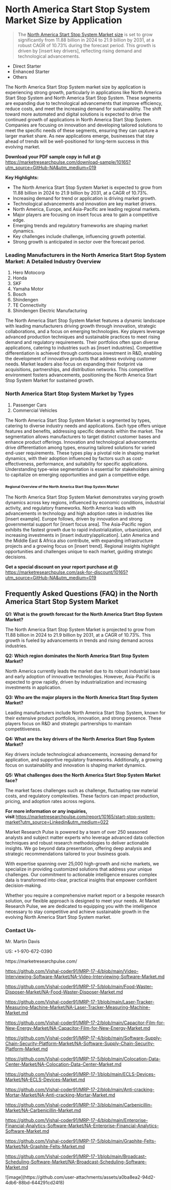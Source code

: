<h1>North America Start Stop System Market&nbsp;Size by Application</h1><blockquote><p>The <a href="https://marketresearchpulse.com/download-sample/10165?utm_source=GitHub-NA&amp;utm_medium=019">North America Start Stop System Market size</a> is set to grow significantly from 11.88 billion in 2024 to 21.9 billion by 2031, at a robust CAGR of 10.73% during the forecast period. This growth is driven by [insert key drivers], reflecting rising demand and technological advancements.</p></blockquote><ul><li>Direct Starter<li> Enhanced Starter<li> Others</li></ul><p>The North America Start Stop System market size by application is experiencing strong growth, particularly in applications like North America Start Stop System and North America Start Stop System. These segments are expanding due to technological advancements that improve efficiency, reduce costs, and meet the increasing demand for sustainability. The shift toward more automated and digital solutions is expected to drive the continued growth of applications in North America Start Stop System. Companies are focusing on innovation and developing tailored solutions to meet the specific needs of these segments, ensuring they can capture a larger market share. As new applications emerge, businesses that stay ahead of trends will be well-positioned for long-term success in this evolving market.</p><p><strong>Download your PDF sample copy in full at @ </strong><a href="https://marketresearchpulse.com/download-sample/10165?utm_source=GitHub-NA&amp;utm_medium=019">https://marketresearchpulse.com/download-sample/10165?utm_source=GitHub-NA&amp;utm_medium=019</a></p><p><strong>Key Highlights: </strong></p><ul><li>The North America Start Stop System Market is expected to grow from 11.88 billion in 2024 to 21.9 billion by 2031, at a CAGR of 10.73%.</li><li>Increasing demand for trend or application is driving market growth.</li><li>Technological advancements and innovation are key market drivers.</li><li>North America, Europe, and Asia-Pacific are leading regional markets.</li><li>Major players are focusing on insert focus area to gain a competitive edge.</li><li>Emerging trends and regulatory frameworks are shaping market dynamics.</li><li>Key challenges include challenge, influencing growth potential.</li><li>Strong growth is anticipated in sector over the forecast period.</li></ul><h3>Leading Manufacturers in the North America Start Stop System Market: A Detailed Industry Overview</h3><ol><li>Hero Motocorp</li><li>Honda</li><li>SKF</li><li>Yamaha Motor</li><li>Bosch</li><li>Shindengen</li><li>TE Connectivity</li><li>Shindengen Electric Manufacturing</li></ol><div class="flex max-w-full flex-col flex-grow"><div class="min-h-8 text-message flex w-full flex-col items-end gap-2 whitespace-normal break-words [.text-message+&amp;]:mt-5" dir="auto" data-message-author-role="assistant" data-message-id="fd8432e4-4910-450d-b182-61b7bfb0a01f" data-message-model-slug="gpt-4o"><div class="flex w-full flex-col gap-1 empty:hidden first:pt-[3px]"><div class="markdown prose w-full break-words dark:prose-invert light"><p>The North America Start Stop System Market features a dynamic landscape with leading manufacturers driving growth through innovation, strategic collaborations, and a focus on emerging technologies. Key players leverage advanced production techniques and sustainable practices to meet rising demand and regulatory requirements. Their portfolios often span diverse applications, catering to industries such as [insert industries]. Competitive differentiation is achieved through continuous investment in R&amp;D, enabling the development of innovative products that address evolving customer needs. Market leaders also focus on expanding their footprint via acquisitions, partnerships, and distribution networks. This competitive environment fosters advancements, positioning the North America Start Stop System Market for sustained growth.</p></div></div></div></div><h3>North America Start Stop System Market by Types</h3><ol><li>Passenger Cars<li> Commercial Vehicles</li></ol><div class="flex max-w-full flex-col flex-grow"><div class="min-h-8 text-message flex w-full flex-col items-end gap-2 whitespace-normal break-words [.text-message+&amp;]:mt-5" dir="auto" data-message-author-role="assistant" data-message-id="084470be-0bb7-4664-bddf-5156b4f41249" data-message-model-slug="gpt-4o-mini"><div class="flex w-full flex-col gap-1 empty:hidden first:pt-[3px]"><div class="markdown prose w-full break-words dark:prose-invert light"><p>The North America Start Stop System Market is segmented by types, catering to diverse industry needs and applications. Each type offers unique features and benefits, addressing specific demands within the market. The segmentation allows manufacturers to target distinct customer bases and enhance product offerings. Innovation and technological advancements drive differentiation among types, ensuring tailored solutions for varied end-user requirements. These types play a pivotal role in shaping market dynamics, with their adoption influenced by factors such as cost-effectiveness, performance, and suitability for specific applications. Understanding type-wise segmentation is essential for stakeholders aiming to capitalize on emerging opportunities and gain a competitive edge.</p></div></div></div></div><h3><span style="font-size: 11px;">Regional Overview of the North America Start Stop System Market</span></h3><div class="flex max-w-full flex-col flex-grow"><div class="min-h-8 text-message flex w-full flex-col items-end gap-2 whitespace-normal break-words [.text-message+&amp;]:mt-5" dir="auto" data-message-author-role="assistant" data-message-id="e9038762-ce64-4e30-91c9-9bd413514231" data-message-model-slug="gpt-4o-mini"><div class="flex w-full flex-col gap-1 empty:hidden first:pt-[3px]"><div class="markdown prose w-full break-words dark:prose-invert light"><p>The North America Start Stop System Market demonstrates varying growth dynamics across key regions, influenced by economic conditions, industrial activity, and regulatory frameworks. North America leads with advancements in technology and high adoption rates in industries like [insert example]. Europe follows, driven by innovation and strong governmental support for [insert focus area]. The Asia-Pacific region exhibits the fastest growth due to rapid industrialization, urbanization, and increasing investments in [insert industry/application]. Latin America and the Middle East &amp; Africa also contribute, with expanding infrastructure projects and a growing focus on [insert trend]. Regional insights highlight opportunities and challenges unique to each market, guiding strategic decisions.</p></div></div></div></div><p><strong>Get a special discount on your report purchase at @ </strong><a href="https://marketresearchpulse.com/ask-for-discount/10165?utm_source=GitHub-NA&amp;utm_medium=019">https://marketresearchpulse.com/ask-for-discount/10165?utm_source=GitHub-NA&amp;utm_medium=019</a></p><h2>Frequently Asked Questions (FAQ) in the North America Start Stop System Market</h2><p><strong>Q1: What is the growth forecast for the North America Start Stop System Market?</strong></p><p>The North America Start Stop System Market is projected to grow from 11.88 billion in 2024 to 21.9 billion by 2031, at a CAGR of 10.73%. This growth is fueled by advancements in trends and rising demand across industries.</p><p><strong>Q2: Which region dominates the North America Start Stop System Market?</strong></p><p>North America currently leads the market due to its robust industrial base and early adoption of innovative technologies. However, Asia-Pacific is expected to grow rapidly, driven by industrialization and increasing investments in application.</p><p><strong>Q3: Who are the major players in the North America Start Stop System Market?</strong></p><p>Leading manufacturers include North America Start Stop System, known for their extensive product portfolios, innovation, and strong presence. These players focus on R&amp;D and strategic partnerships to maintain competitiveness.</p><p><strong>Q4: What are the key drivers of the North America Start Stop System Market?</strong></p><p>Key drivers include technological advancements, increasing demand for application, and supportive regulatory frameworks. Additionally, a growing focus on sustainability and innovation is shaping market dynamics.</p><p><strong>Q5: What challenges does the North America Start Stop System Market face?</strong></p><p>The market faces challenges such as challenge, fluctuating raw material costs, and regulatory complexities. These factors can impact production, pricing, and adoption rates across regions.</p><p><strong>For more information or any inquiries, visit&nbsp;</strong><a href="https://marketresearchpulse.com/report/10165/start-stop-system-market?utm_source=Linkedin&utm_medium=022">https://marketresearchpulse.com/report/10165/start-stop-system-market?utm_source=Linkedin&utm_medium=022</a></p><p>Market Research Pulse is powered by a team of over 250 seasoned analysts and subject matter experts who leverage advanced data collection techniques and robust research methodologies to deliver actionable insights. We go beyond data presentation, offering deep analysis and strategic recommendations tailored to your business goals.</p><p>With expertise spanning over 25,000 high-growth and niche markets, we specialize in providing customized solutions that address your unique challenges. Our commitment to actionable intelligence ensures complex data is transformed into clear, practical insights that empower confident decision-making.</p><p>Whether you require a comprehensive market report or a bespoke research solution, our flexible approach is designed to meet your needs. At Market Research Pulse, we are dedicated to equipping you with the intelligence necessary to stay competitive and achieve sustainable growth in the evolving North America Start Stop System market.</p><h3><strong>Contact Us-</strong></h3><p>Mr. Martin Davis</p><p>US: +1-970-672-0390</p><p>https://marketresearchpulse.com/</p><p><a href="https://github.com/Vishal-coder91/MRP-17-4/blob/main/Video-Interviewing-Software-Market/NA-Video-Interviewing-Software-Market.md">https://github.com/Vishal-coder91/MRP-17-4/blob/main/Video-Interviewing-Software-Market/NA-Video-Interviewing-Software-Market.md</a></p><p><a href="https://github.com/Vishal-coder91/MRP-17-5/blob/main/Food-Waster-Disposer-Market/NA-Food-Waster-Disposer-Market.md">https://github.com/Vishal-coder91/MRP-17-5/blob/main/Food-Waster-Disposer-Market/NA-Food-Waster-Disposer-Market.md</a></p><p><a href="https://github.com/Vishal-coder91/MRP-17-1/blob/main/Laser-Tracker-Measuring-Machine-Market/NA-Laser-Tracker-Measuring-Machine-Market.md">https://github.com/Vishal-coder91/MRP-17-1/blob/main/Laser-Tracker-Measuring-Machine-Market/NA-Laser-Tracker-Measuring-Machine-Market.md</a></p><p><a href="https://github.com/Vishal-coder91/MRP-17-2/blob/main/Capacitor-Film-for-New-Energy-Market/NA-Capacitor-Film-for-New-Energy-Market.md">https://github.com/Vishal-coder91/MRP-17-2/blob/main/Capacitor-Film-for-New-Energy-Market/NA-Capacitor-Film-for-New-Energy-Market.md</a></p><p><a href="https://github.com/Vishal-coder91/MRP-17-4/blob/main/Software-Supply-Chain-Security-Platform-Market/NA-Software-Supply-Chain-Security-Platform-Market.md">https://github.com/Vishal-coder91/MRP-17-4/blob/main/Software-Supply-Chain-Security-Platform-Market/NA-Software-Supply-Chain-Security-Platform-Market.md</a></p><p><a href="https://github.com/Vishal-coder91/MRP-17-5/blob/main/Colocation-Data-Center-Market/NA-Colocation-Data-Center-Market.md">https://github.com/Vishal-coder91/MRP-17-5/blob/main/Colocation-Data-Center-Market/NA-Colocation-Data-Center-Market.md</a></p><p><a href="https://github.com/Vishal-coder91/MRP-17-1/blob/main/ECLS-Devices-Market/NA-ECLS-Devices-Market.md">https://github.com/Vishal-coder91/MRP-17-1/blob/main/ECLS-Devices-Market/NA-ECLS-Devices-Market.md</a></p><p><a href="https://github.com/Vishal-coder91/MRP-17-2/blob/main/Anti-cracking-Mortar-Market/NA-Anti-cracking-Mortar-Market.md">https://github.com/Vishal-coder91/MRP-17-2/blob/main/Anti-cracking-Mortar-Market/NA-Anti-cracking-Mortar-Market.md</a></p><p><a href="https://github.com/Vishal-coder91/MRP-17-3/blob/main/Carbenicillin-Market/NA-Carbenicillin-Market.md">https://github.com/Vishal-coder91/MRP-17-3/blob/main/Carbenicillin-Market/NA-Carbenicillin-Market.md</a></p><p><a href="https://github.com/Vishal-coder91/MRP-17-4/blob/main/Enterprise-Financial-Analytics-Software-Market/NA-Enterprise-Financial-Analytics-Software-Market.md">https://github.com/Vishal-coder91/MRP-17-4/blob/main/Enterprise-Financial-Analytics-Software-Market/NA-Enterprise-Financial-Analytics-Software-Market.md</a></p><p><a href="https://github.com/Vishal-coder91/MRP-17-5/blob/main/Graphite-Felts-Market/NA-Graphite-Felts-Market.md">https://github.com/Vishal-coder91/MRP-17-5/blob/main/Graphite-Felts-Market/NA-Graphite-Felts-Market.md</a></p><p><a href="https://github.com/Vishal-coder91/MRP-17-1/blob/main/Broadcast-Scheduling-Software-Market/NA-Broadcast-Scheduling-Software-Market.md">https://github.com/Vishal-coder91/MRP-17-1/blob/main/Broadcast-Scheduling-Software-Market/NA-Broadcast-Scheduling-Software-Market.md</a></p>
![image](https://github.com/user-attachments/assets/a0ba8ea2-94d2-4db6-88bd-644291cd24f8)
